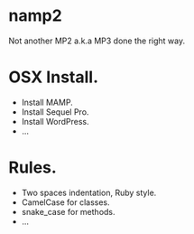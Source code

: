 # namp2
Not another MP2 a.k.a MP3 done the right way.

# OSX Install.
- Install MAMP.
- Install Sequel Pro.
- Install WordPress.
- ...

# Rules.
- Two spaces indentation, Ruby style.
- CamelCase for classes.
- snake_case for methods.
- ...
